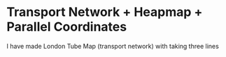 # Transport Network + Heapmap + Parallel Coordinates
I have made London Tube Map (transport network) with taking three lines 
